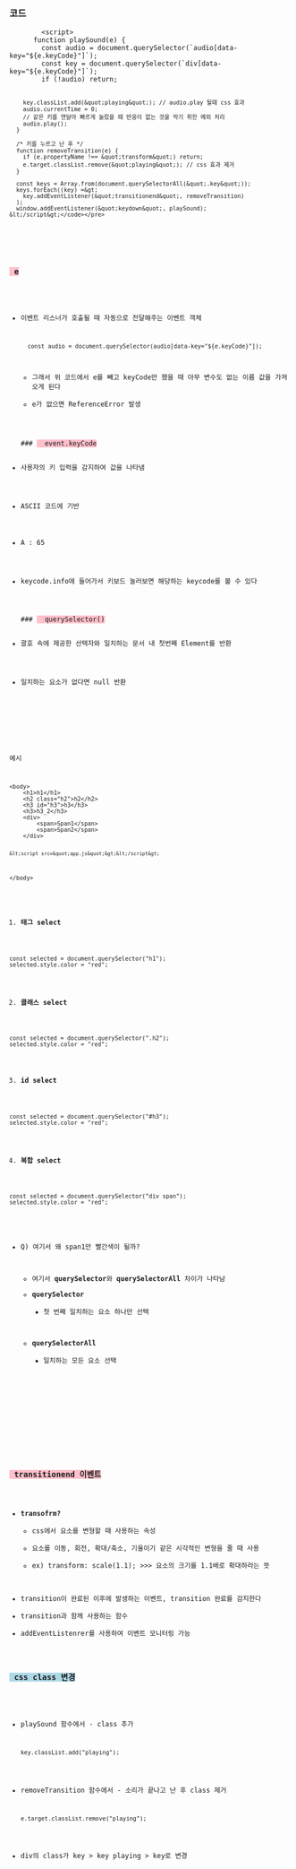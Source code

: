 <h3 id="코드">코드</h3>
<pre><code class="language-javascript">        &lt;script&gt;
      function playSound(e) {
        const audio = document.querySelector(`audio[data-key=&quot;${e.keyCode}&quot;]`);
        const key = document.querySelector(`div[data-key=&quot;${e.keyCode}&quot;]`);
        if (!audio) return;

        key.classList.add(&quot;playing&quot;); // audio.play 될때 css 효과
        audio.currentTime = 0;
        // 같은 키를 연달아 빠르게 눌렀을 때 반응이 없는 것을 막기 위한 예외 처리
        audio.play();
      }

      /* 키를 누르고 난 후 */
      function removeTransition(e) {
        if (e.propertyName !== &quot;transform&quot;) return;
        e.target.classList.remove(&quot;playing&quot;); // css 효과 제거
      }

      const keys = Array.from(document.querySelectorAll(&quot;.key&quot;));
      keys.forEach((key) =&gt;
        key.addEventListener(&quot;transitionend&quot;, removeTransition)
      );
      window.addEventListener(&quot;keydown&quot;, playSound);
    &lt;/script&gt;</code></pre>
 <br /> 

<h3 id="span-stylebackground-color-pink-e"><span style="background-color: pink;"> <strong>e</strong></h3>
<ul>
<li><p>이벤트 리스너가 호출될 때 자동으로 전달해주는 이벤트 객체</p>
<pre><code class="language-jsx">  const audio = document.querySelector(audio[data-key=&quot;${e.keyCode}&quot;]);</code></pre>
<ul>
<li>그래서 위 코드에서 e를 빼고 keyCode만 했을 때 아무 변수도 없는 이름 값을 가져오게 된다</li>
<li>e가 없으면 ReferenceError 발생</li>
</ul>
<br /> 
### <span style="background-color: pink;">  event.keyCode
</li>
<li><p>사용자의 키 입력을 감지하여 값을 나타냄</p>
</li>
<li><p>ASCII 코드에 기반</p>
</li>
<li><p>A : 65</p>
</li>
<li><p>keycode.info에 들어가서 키보드 눌러보면 해당하는 keycode를 볼 수 있다</p>
<br />
### <span style="background-color: pink;">  querySelector()
</li>
<li><p>괄호 속에 제공한 선택자와 일치하는 문서 내 첫번째 Element를 반환</p>
</li>
<li><p>일치하는 요소가 없다면 null 반환</p>
 <br />

</li>
</ul>
<p>예시 </p>
<pre><code class="language-html">&lt;body&gt;
    &lt;h1&gt;h1&lt;/h1&gt;
    &lt;h2 class=&quot;h2&quot;&gt;h2&lt;/h2&gt;
    &lt;h3 id=&quot;h3&quot;&gt;h3&lt;/h3&gt;
    &lt;h3&gt;h3_2&lt;/h3&gt;
    &lt;div&gt;
        &lt;span&gt;Span1&lt;/span&gt;
        &lt;span&gt;Span2&lt;/span&gt;
    &lt;/div&gt;

    &lt;script src=&quot;app.js&quot;&gt;&lt;/script&gt;
&lt;/body&gt;
</code></pre>
<ol>
<li><strong>태그 select</strong></li>
</ol>
<pre><code class="language-jsx">const selected = document.querySelector(&quot;h1&quot;);
selected.style.color = &quot;red&quot;;</code></pre>
<ol start="2">
<li><strong>클래스 select</strong></li>
</ol>
<pre><code class="language-jsx">const selected = document.querySelector(&quot;.h2&quot;);
selected.style.color = &quot;red&quot;;</code></pre>
<ol start="3">
<li><strong>id select</strong></li>
</ol>
<pre><code class="language-jsx">const selected = document.querySelector(&quot;#h3&quot;);
selected.style.color = &quot;red&quot;;</code></pre>
<ol start="4">
<li><strong>복합 select</strong></li>
</ol>
<pre><code class="language-jsx">const selected = document.querySelector(&quot;div span&quot;);
selected.style.color = &quot;red&quot;;</code></pre>
<ul>
<li><p>Q) 여기서 왜 span1만 빨간색이 될까?</p>
<ul>
<li>여기서 <strong>querySelector</strong>와 <strong>querySelectorAll</strong> 차이가 나타남</li>
<li><strong>querySelector</strong><ul>
<li>첫 번째 일치하는 요소 하나만 선택</li>
</ul>
</li>
<li><strong>querySelectorAll</strong><ul>
<li>일치하는 모든 요소 선택</li>
</ul>
</li>
</ul>
<br />
 <br />


</li>
</ul>
<h3 id="span-stylebackground-color-pink-transitionend-이벤트"><span style="background-color: pink;"> <strong>transitionend 이벤트</strong></h3>
<ul>
<li><strong>transofrm?</strong><ul>
<li>css에서 요소를 변형할 때 사용하는 속성</li>
<li>요소를 이동, 회전, 확대/축소, 기울이기 같은 시각적인 변형을 줄 때 사용</li>
<li>ex) transform: scale(1.1); &gt;&gt;&gt; 요소의 크기를 1.1배로 확대하라는 뜻</li>
</ul>
</li>
<li>transition이 완료된 이후에 발생하는 이벤트, transition 완료를 감지한다</li>
<li>transition과 함께 사용하는 함수</li>
<li>addEventListenrer를 사용하여 이벤트 모니터링 가능</li>
</ul>
<h3 id="span-stylebackground-color-lightblue-css-class-변경"><span style="background-color: lightblue;"> <strong>css class 변경</strong></h3>
<ul>
<li><p>playSound 함수에서 - class 추가</p>
<pre><code class="language-jsx">key.classList.add(&quot;playing&quot;);</code></pre>
</li>
<li><p>removeTransition 함수에서 - 소리가 끝나고 난 후 class 제거</p>
<pre><code class="language-jsx">e.target.classList.remove(&quot;playing&quot;); </code></pre>
</li>
<li><p>div의 class가 key &gt; key playing &gt; key로 변경</p>
</li>
</ul>